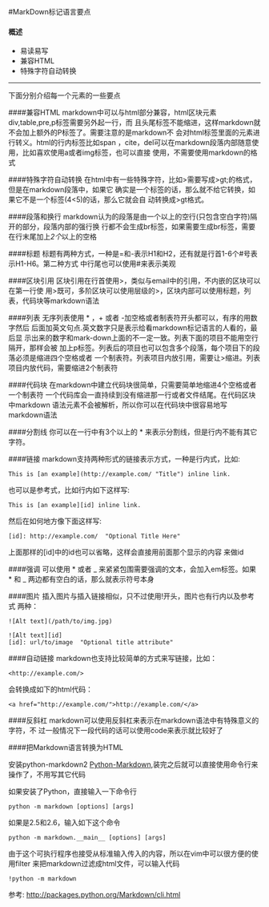 #MarkDown标记语言要点

#### 概述
*   易读易写
*   兼容HTML
*   特殊字符自动转换

******
下面分别介绍每一个元素的一些要点

####兼容HTML
markdown中可以与html部分兼容，html区块元素div,table,pre,p标签需要另外起一行，而
且头尾标签不能缩进，这样markdown就不会加上额外的P标签了。需要注意的是markdown不
会对html标签里面的元素进行转义。html的行内标签比如span
，cite，del可以在markdown段落内部随意使用，比如喜欢使用a或者img标签，也可以直接
使用，不需要使用markdown的格式

####特殊字符自动转换
在html中有一些特殊字符，比如>需要写成&gt;gt;的格式，但是在markdown段落中，如果它
确实是一个标签的话，那么就不给它转换，如果它不是一个标签(4<5)的话，那么它就会自
动转换成&gt;gt格式。

####段落和换行
markdown认为的段落是由一个以上的空行(只包含空白字符)隔开的部分，段落内部的强行换
行都不会生成br标签，如果需要生成br标签，需要在行末尾加上*2个*以上的空格

####标题
标题有两种方式，一种是=和-表示H1和H2，还有就是行首1-6个#号表示H1-H6。第二种方式
中行尾也可以使用#来表示美观

####区块引用
区块引用在行首使用>，类似与email中的引用，不内嵌的区块可以在第一行使
用>既可，多阶区块可以使用层级的>，区块内部可以使用标题，列表，代码块等markdown语法

####列表
无序列表使用 * ，+ 或者 -加空格或者制表符开头都可以，有序的用数字然后
后面加英文句点.英文数字只是表示给看markdown标记语言的人看的，最后显
示出来的数字和mark-down上面的不一定一致。列表下面的项目不能用空行隔开，那样会被
加上p标签。列表后的项目也可以包含多个段落，每个项目下的段落必须是缩进四个空格或者
一个制表符。列表项目内放引用，需要让>缩进。列表项目内放代码，需要缩进2个制表符

####代码块
在markdown中建立代码块很简单，只需要简单地缩进4个空格或者一个制表符
一个代码库会一直持续到没有缩进那一行或者文件结尾。在代码区块中markdown
语法元素不会被解析，所以你可以在代码块中很容易地写markdown语法

####分割线
你可以在一行中有3个以上的 * 来表示分割线，但是行内不能有其它字符。

####链接
markdown支持两种形式的链接表示方式，一种是行内式，比如:

    This is [an example](http://example.com/ "Title") inline link.

也可以是参考式，比如行内如下这样写:

    This is [an example][id] inline link.

然后在如何地方像下面这样写:

    [id]: http://example.com/  "Optional Title Here"

上面那样的[id]中的id也可以省略，这样会直接用前面那个显示的内容
来做id

####强调
可以使用 * 或者 _ 来紧紧包围需要强调的文本，会加入em标签。如果 * 和
_ 两边都有空白的话，那么就表示符号本身

####图片
插入图片与插入链接相似，只不过使用!开头，图片也有行内以及参考式
两种：

    ![Alt text](/path/to/img.jpg)

    ![Alt text][id]
    [id]: url/to/image  "Optional title attribute"

####自动链接
markdown也支持比较简单的方式来写链接，比如：

    <http://example.com/>

会转换成如下的html代码：

    <a href="http://example.com/">http://example.com/</a>


####反斜杠
markdown可以使用反斜杠来表示在markdown语法中有特殊意义的字符，不
过一般情况下一段代码的话可以使用code来表示就比较好了


####把Markdown语言转换为HTML

安装python-markdown2 [Python-Markdown],装完之后就可以直接使用命令行来操作了，不用写其它代码

如果安装了Python，直接输入一下命令行
	
	python -m markdown [options] [args]

如果是2.5和2.6，输入如下这个命令
	
	python -m markdown.__main__ [options] [args]

由于这个可执行程序也接受从标准输入传入的内容，所以在vim中可以很方便的使用filter
来把markdown过滤成html文件，可以输入代码

	!python -m markdown

参考: <http://packages.python.org/Markdown/cli.html>

[Python-Markdown]:http://packages.python.org/Markdown/
